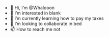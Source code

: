 - 👋 Hi, I’m @Whalooon
- 👀 I’m interested in blank
- 🌱 I’m currently learning how to pay my taxes
- 💞️ I’m looking to collaborate in bed
- 📫 How to reach me not

<!---
Whalooon/Whalooon is a ✨ special ✨ repository because its `README.md` (this file) appears on your GitHub profile.
You can click the Preview link to take a look at your changes.
--->
